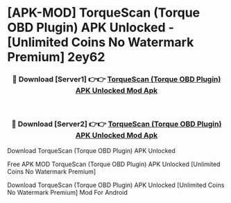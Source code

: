 # [APK-MOD] TorqueScan (Torque OBD Plugin) APK Unlocked - [Unlimited Coins No Watermark Premium] 2ey62



<div align="center">
<h3>🔴 Download [Server1] 👉👉 <a href="https://momento.my/?title=TorqueScan_(Torque_OBD_Plugin)_APK_Unlocked">TorqueScan (Torque OBD Plugin) APK Unlocked Mod Apk</a></h3><br>

<h3>🔴 Download [Server2] 👉👉 <a href="https://momento.my/?title=TorqueScan_(Torque_OBD_Plugin)_APK_Unlocked">TorqueScan (Torque OBD Plugin) APK Unlocked Mod Apk</a></h3>
</div>



Download TorqueScan (Torque OBD Plugin) APK Unlocked 

Free APK MOD TorqueScan (Torque OBD Plugin) APK Unlocked [Unlimited Coins No Watermark Premium]

Download TorqueScan (Torque OBD Plugin) APK Unlocked [Unlimited Coins No Watermark Premium] Mod For Android

